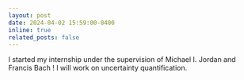 ```yaml
---
layout: post
date: 2024-04-02 15:59:00-0400
inline: true
related_posts: false
---
```


I started my internship under the supervision of Michael I. Jordan and Francis Bach ! I will work on uncertainty quantification. 